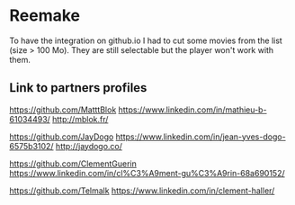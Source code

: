 # Reemake

To have the integration on github.io I had to cut some movies from the list (size > 100 Mo).
They are still selectable but the player won't work with them.

## Link to partners profiles

https://github.com/MatttBlok
https://www.linkedin.com/in/mathieu-b-61034493/
http://mblok.fr/

https://github.com/JayDogo
https://www.linkedin.com/in/jean-yves-dogo-6575b3102/
http://jaydogo.co/

https://github.com/ClementGuerin
https://www.linkedin.com/in/cl%C3%A9ment-gu%C3%A9rin-68a690152/

https://github.com/Telmalk
https://www.linkedin.com/in/clement-haller/

